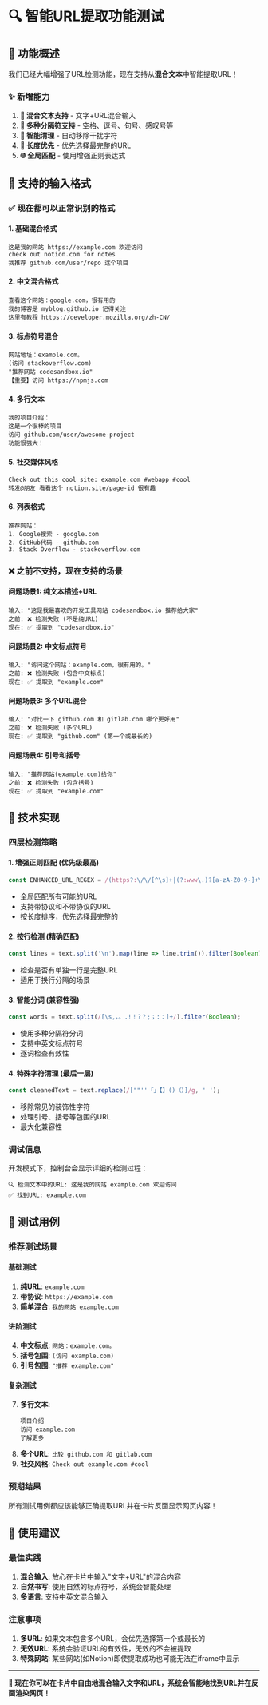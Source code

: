 # 🔍 智能URL提取功能测试

## 🎯 功能概述

我们已经大幅增强了URL检测功能，现在支持从**混合文本**中智能提取URL！

### ✨ 新增能力

1. **🎨 混合文本支持** - 文字+URL混合输入
2. **🔧 多种分隔符支持** - 空格、逗号、句号、感叹号等
3. **🧹 智能清理** - 自动移除干扰字符
4. **📏 长度优先** - 优先选择最完整的URL
5. **🌐 全局匹配** - 使用增强正则表达式

## 📝 支持的输入格式

### ✅ **现在都可以正常识别的格式**

#### 1. **基础混合格式**
```
这是我的网站 https://example.com 欢迎访问
check out notion.com for notes
我推荐 github.com/user/repo 这个项目
```

#### 2. **中文混合格式**
```
查看这个网站：google.com，很有用的
我的博客是 myblog.github.io 记得关注
这里有教程 https://developer.mozilla.org/zh-CN/
```

#### 3. **标点符号混合**
```
网站地址：example.com。
(访问 stackoverflow.com)
"推荐网站 codesandbox.io"
【重要】访问 https://npmjs.com
```

#### 4. **多行文本**
```
我的项目介绍：
这是一个很棒的项目
访问 github.com/user/awesome-project
功能很强大！
```

#### 5. **社交媒体风格**
```
Check out this cool site: example.com #webapp #cool
转发@朋友 看看这个 notion.site/page-id 很有趣
```

#### 6. **列表格式**
```
推荐网站：
1. Google搜索 - google.com
2. GitHub代码 - github.com  
3. Stack Overflow - stackoverflow.com
```

### ❌ **之前不支持，现在支持的场景**

#### 问题场景1: **纯文本描述+URL**
```
输入: "这是我最喜欢的开发工具网站 codesandbox.io 推荐给大家"
之前: ❌ 检测失败 (不是纯URL)
现在: ✅ 提取到 "codesandbox.io"
```

#### 问题场景2: **中文标点符号**
```
输入: "访问这个网站：example.com，很有用的。"
之前: ❌ 检测失败 (包含中文标点)
现在: ✅ 提取到 "example.com"
```

#### 问题场景3: **多个URL混合**
```
输入: "对比一下 github.com 和 gitlab.com 哪个更好用"
之前: ❌ 检测失败 (多个URL)
现在: ✅ 提取到 "github.com" (第一个或最长的)
```

#### 问题场景4: **引号和括号**
```
输入: "推荐网站(example.com)给你"
之前: ❌ 检测失败 (包含括号)
现在: ✅ 提取到 "example.com"
```

## 🔧 技术实现

### 四层检测策略

#### 1. **增强正则匹配** (优先级最高)
```javascript
const ENHANCED_URL_REGEX = /(https?:\/\/[^\s]+|(?:www\.)?[a-zA-Z0-9-]+\.[a-zA-Z]{2,}(?:\/[^\s]*)?)/g;
```
- 全局匹配所有可能的URL
- 支持带协议和不带协议的URL
- 按长度排序，优先选择最完整的

#### 2. **按行检测** (精确匹配)
```javascript
const lines = text.split('\n').map(line => line.trim()).filter(Boolean);
```
- 检查是否有单独一行是完整URL
- 适用于换行分隔的场景

#### 3. **智能分词** (兼容性强)
```javascript
const words = text.split(/[\s,，。.!！?？;；:：]+/).filter(Boolean);
```
- 使用多种分隔符分词
- 支持中英文标点符号
- 逐词检查有效性

#### 4. **特殊字符清理** (最后一层)
```javascript
const cleanedText = text.replace(/[""''「」【】()（）]/g, ' ');
```
- 移除常见的装饰性字符
- 处理引号、括号等包围的URL
- 最大化兼容性

### 调试信息

开发模式下，控制台会显示详细的检测过程：
```
🔍 检测文本中的URL: 这是我的网站 example.com 欢迎访问
✅ 找到URL: example.com
```

## 🧪 测试用例

### 推荐测试场景

#### 基础测试
1. **纯URL**: `example.com`
2. **带协议**: `https://example.com`
3. **简单混合**: `我的网站 example.com`

#### 进阶测试
4. **中文标点**: `网站：example.com。`
5. **括号包围**: `(访问 example.com)`
6. **引号包围**: `"推荐 example.com"`

#### 复杂测试  
7. **多行文本**: 
   ```
   项目介绍
   访问 example.com
   了解更多
   ```
8. **多个URL**: `比较 github.com 和 gitlab.com`
9. **社交风格**: `Check out example.com #cool`

### 预期结果

所有测试用例都应该能够正确提取URL并在卡片反面显示网页内容！

## 🚀 使用建议

### 最佳实践
1. **混合输入**: 放心在卡片中输入"文字+URL"的混合内容
2. **自然书写**: 使用自然的标点符号，系统会智能处理
3. **多语言**: 支持中英文混合输入

### 注意事项
1. **多URL**: 如果文本包含多个URL，会优先选择第一个或最长的
2. **无效URL**: 系统会验证URL的有效性，无效的不会被提取
3. **特殊网站**: 某些网站(如Notion)即使提取成功也可能无法在iframe中显示

---

**🎉 现在你可以在卡片中自由地混合输入文字和URL，系统会智能地找到URL并在反面渲染网页！** 
